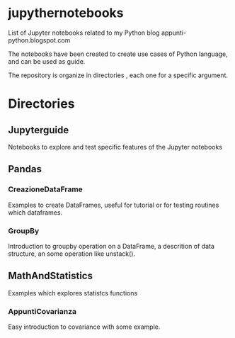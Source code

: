 # jupythernotebooks
List of Jupyter notebooks related to my Python blog appunti-python.blogspot.com

The notebooks have been created to create use cases of Python language,
and can be used as guide.

The repository is organize in directories , each one for a specific argument.

# Directories

## Jupyterguide
 Notebooks to explore and test specific features of the Jupyter notebooks

## Pandas
### CreazioneDataFrame
Examples to create DataFrames, useful for tutorial or for testing routines which
dataframes.
### GroupBy
Introduction to groupby operation on a DataFrame, a descrition of data structure,
an some operation like unstack().

## MathAndStatistics
Examples which explores statistcs functions

### AppuntiCovarianza
Easy introduction to covariance with some example.
